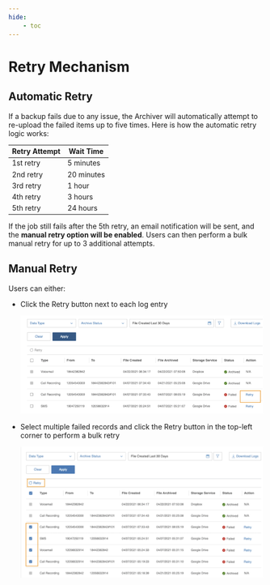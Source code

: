 ```yaml
---
hide:
    - toc
---
```


# Retry Mechanism

## Automatic Retry

If a backup fails due to any issue, the Archiver will automatically attempt to re-upload the failed items up to five times. Here is how the automatic retry logic works:

| Retry Attempt | Wait Time  |
| ------------- | ---------- |
| 1st retry     | 5 minutes  |
| 2nd retry     | 20 minutes |
| 3rd retry     | 1 hour     |
| 4th retry     | 3 hours    |
| 5th retry     | 24 hours   |

If the job still fails after the 5th retry, an email notification will be sent, and the **manual retry option will be enabled**. Users can then perform a bulk manual retry for up to 3 additional attempts.

## Manual Retry

Users can either:

-   Click the Retry button next to each log entry

    ![Retry Options1](./img/retry-options1.png)

-   Select multiple failed records and click the Retry button in the top-left corner to perform a bulk retry

    ![Retry Options2](./img/retry-options2.png)
